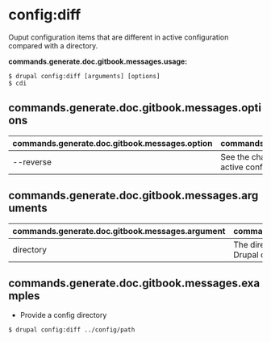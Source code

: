 # config:diff
Ouput configuration items that are different in active configuration compared with a directory.

**commands.generate.doc.gitbook.messages.usage:**
```
$ drupal config:diff [arguments] [options]
$ cdi  
```

## commands.generate.doc.gitbook.messages.options
commands.generate.doc.gitbook.messages.option | commands.generate.doc.gitbook.messages.details
-------|-------------
--reverse | See the changes in reverse (i.e diff a directory to the active configuration).

## commands.generate.doc.gitbook.messages.arguments
commands.generate.doc.gitbook.messages.argument | commands.generate.doc.gitbook.messages.details
---------|-------------
directory | The directory to diff against. If omitted, choose from Drupal config directories.

## commands.generate.doc.gitbook.messages.examples
* Provide a config directory
```
$ drupal config:diff ../config/path
```
